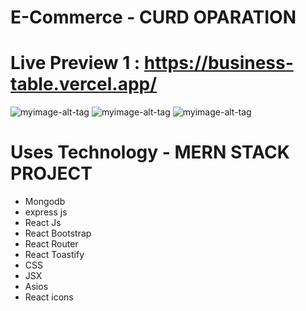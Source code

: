 #     E-Commerce - CURD OPARATION

# Live Preview 1 :  https://business-table.vercel.app/

![myimage-alt-tag](https://i.postimg.cc/qv9GtvMc/screencapture-localhost-3000-2023-04-06-02-45-10.png)
![myimage-alt-tag](https://i.postimg.cc/MZFfZrGV/screencapture-localhost-3000-create-2023-04-06-02-45-49.png)
![myimage-alt-tag](https://i.postimg.cc/D09zrHWN/screencapture-localhost-3000-update-642dda60fe5b476cadec7f12-2023-04-06-02-46-12.png)

# Uses Technology - MERN STACK PROJECT
- Mongodb
- express js
- React Js
- React Bootstrap 
- React Router 
- React Toastify
- CSS 
- JSX 
- Asios
- React icons 

